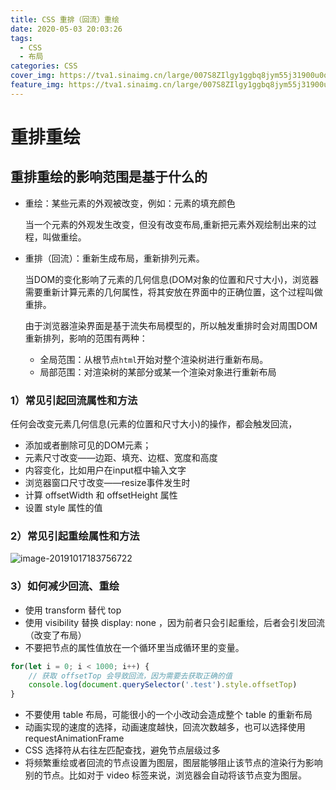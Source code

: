 ```yaml
---
title: CSS 重排（回流）重绘
date: 2020-05-03 20:03:26
tags:
  - CSS
  - 布局
categories: CSS
cover_img: https://tva1.sinaimg.cn/large/007S8ZIlgy1ggbq8jym55j31900u0qv6.jpg
feature_img: https://tva1.sinaimg.cn/large/007S8ZIlgy1ggbq8jym55j31900u0qv6.jpg
---
```


# 重排重绘

## 重排重绘的影响范围是基于什么的

- 重绘：某些元素的外观被改变，例如：元素的填充颜色

  当一个元素的外观发生改变，但没有改变布局,重新把元素外观绘制出来的过程，叫做重绘。

- 重排（回流）：重新生成布局，重新排列元素。

  当DOM的变化影响了元素的几何信息(DOM对象的位置和尺寸大小)，浏览器需要重新计算元素的几何属性，将其安放在界面中的正确位置，这个过程叫做重排。

  由于浏览器渲染界面是基于流失布局模型的，所以触发重排时会对周围DOM重新排列，影响的范围有两种：

  - 全局范围：从根节点`html`开始对整个渲染树进行重新布局。
  - 局部范围：对渲染树的某部分或某一个渲染对象进行重新布局

### 1）常见引起回流属性和方法

任何会改变元素几何信息(元素的位置和尺寸大小)的操作，都会触发回流，

- 添加或者删除可见的DOM元素；
- 元素尺寸改变——边距、填充、边框、宽度和高度
- 内容变化，比如用户在input框中输入文字
- 浏览器窗口尺寸改变——resize事件发生时
- 计算 offsetWidth 和 offsetHeight 属性
- 设置 style 属性的值

### 2）常见引起重绘属性和方法

![image-20191017183756722](https://tva1.sinaimg.cn/large/006y8mN6ly1g81dslpyruj30w40eegnb.jpg)

### 3）如何减少回流、重绘

- 使用 transform 替代 top
- 使用 visibility 替换 display: none ，因为前者只会引起重绘，后者会引发回流（改变了布局）
- 不要把节点的属性值放在一个循环里当成循环里的变量。

```javascript
for(let i = 0; i < 1000; i++) {
    // 获取 offsetTop 会导致回流，因为需要去获取正确的值
    console.log(document.querySelector('.test').style.offsetTop)
}
```

- 不要使用 table 布局，可能很小的一个小改动会造成整个 table 的重新布局
- 动画实现的速度的选择，动画速度越快，回流次数越多，也可以选择使用 requestAnimationFrame
- CSS 选择符从右往左匹配查找，避免节点层级过多
- 将频繁重绘或者回流的节点设置为图层，图层能够阻止该节点的渲染行为影响别的节点。比如对于 video 标签来说，浏览器会自动将该节点变为图层。

